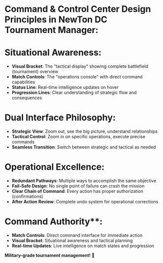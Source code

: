 # Command & Control Center Design Principles in NewTon DC Tournament Manager:

#  Situational Awareness:
  - **Visual Bracket**: The "tactical display" showing complete battlefield (tournament) overview
  - **Match Controls**: The "operations console" with direct command capabilities
  - **Status Line**: Real-time intelligence updates on hover
  - **Progression Lines**: Clear understanding of strategic flow and consequences

#  Dual Interface Philosophy:
  - **Strategic View**: Zoom out, see the big picture, understand relationships
  - **Tactical Control**: Zoom in on specific operations, execute precise commands
  - **Seamless Transition**: Switch between strategic and tactical as needed

#  Operational Excellence:
  - **Redundant Pathways**: Multiple ways to accomplish the same objective
  - **Fail-Safe Design**: No single point of failure can crash the mission
  - **Clear Chain of Command**: Every action has proper authorization (confirmations)
  - **After Action Review**: Complete undo system for operational corrections

#  Command Authority**:
  - **Match Controls**: Direct command interface for immediate action
  - **Visual Bracket**: Situational awareness and tactical planning
  - **Real-time Updates**: Live intelligence on match states and progression

**Military-grade tournament management!** 🎯
